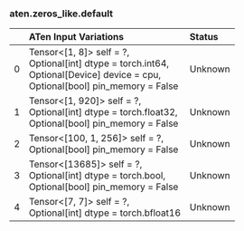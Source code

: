 ### aten.zeros_like.default
|    | ATen Input Variations                                                                                                                 | Status   |
|---:|:--------------------------------------------------------------------------------------------------------------------------------------|:---------|
|  0 | Tensor<[1, 8]> self = ?,<br>Optional[int] dtype = torch.int64,<br>Optional[Device] device = cpu,<br>Optional[bool] pin_memory = False | Unknown  |
|  1 | Tensor<[1, 920]> self = ?,<br>Optional[int] dtype = torch.float32,<br>Optional[bool] pin_memory = False                               | Unknown  |
|  2 | Tensor<[100, 1, 256]> self = ?,<br>Optional[bool] pin_memory = False                                                                  | Unknown  |
|  3 | Tensor<[13685]> self = ?,<br>Optional[int] dtype = torch.bool,<br>Optional[bool] pin_memory = False                                   | Unknown  |
|  4 | Tensor<[7, 7]> self = ?,<br>Optional[int] dtype = torch.bfloat16                                                                      | Unknown  |

